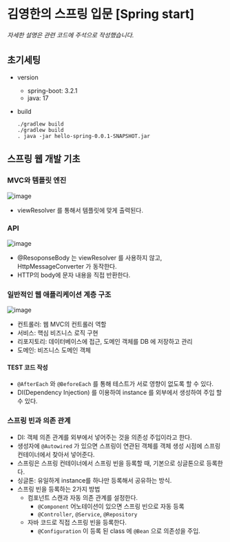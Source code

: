 # 김영한의 스프링 입문 [Spring start]
###### 자세한 설명은 관련 코드에 주석으로 작성했습니다.
## 초기세팅
* version
  * spring-boot: 3.2.1
  * java: 17
    
* build
  ```
  ./gradlew build
  ./gradlew build
  . java -jar hello-spring-0.0.1-SNAPSHOT.jar
  ```

## 스프링 웹 개발 기초
### MVC와 템플릿 엔진
![image](https://github.com/hgggny/spring-start/assets/97075204/ea95f2dc-00a3-40fc-b44f-4eebdc9ddceb)
* viewResolver 를 통해서 템플릿에 맞게 출력된다. 

### API
![image](https://github.com/hgggny/spring-start/assets/97075204/848a3ab2-95c6-4de8-968d-042a30130a7f)
* @ResoponseBody 는 viewResolver 를 사용하지 않고, HttpMessageConverter 가 동작한다.
* HTTP의 body에 문자 내용을 직접 반환한다.
  
### 일반적인 웹 애플리케이션 계층 구조
![image](https://github.com/hgggny/spring-start/assets/97075204/c292b0ed-f32b-403a-a567-69ea7ff7ba8e)
* 컨트롤러: 웹 MVC의 컨트롤러 역할
* 서비스: 핵심 비즈니스 로직 구현
* 리포지토리: 데이터베이스에 접근, 도메인 객체를 DB 에 저장하고 관리
* 도메인: 비즈니스 도메인 객체

#### TEST 코드 작성
* `@AfterEach` 와 `@BeforeEach` 를 통해 테스트가 서로 영향이 없도록 할 수 있다.
* DI(Dependency Injection) 를 이용하여 instance 를 외부에서 생성하여 주입 할 수 있다. 

### 스프링 빈과 의존 관계
* DI: 객체 의존 관계를 외부에서 넣어주는 것을 의존성 주입이라고 한다. 
* 생성자에 `@Autowired` 가 있으면 스프링이 연관된 객체를 객체 생성 시점에 스프링 컨테이너에서 찾아서 넣어준다. 
* 스프링은 스프링 컨테이너에서 스프링 빈을 등록할 때, 기본으로 싱글톤으로 등록한다.
* 싱글톤: 유일하게 instance를 하나만 등록해서 공유하는 방식.
* 스프링 빈을 등록하는 2가지 방법
  * 컴포넌트 스캔과 자동 의존 관계를 설정한다.
    * `@Component` 어노테이션이 있으면 스프링 빈으로 자동 등록
    * `@Controller`, `@Service`, `@Repository`
  * 자바 코드로 직접 스프링 빈을 등록한다. 
    * `@Configuration` 이 등록 된 class 에 `@Bean` 으로 의존성을 주입. 
